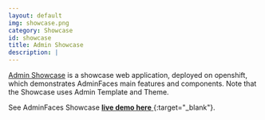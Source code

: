 ```yaml
---
layout: default
img: showcase.png
category: Showcase
id: showcase
title: Admin Showcase
description: |
---
```


[Admin Showcase](https://github.com/adminfaces/admin-showcase) is a showcase web application, deployed on openshift, which demonstrates AdminFaces main features and components. Note that the Showcase uses Admin Template and Theme.

See AdminFaces Showcase [**live demo here** <i class="fa fa-share"></i>](http://admin-showcase-admin-showcase.7e14.starter-us-west-2.openshiftapps.com/showcase/){:target="_blank"}.

